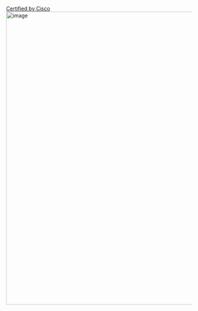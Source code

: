 [Certified by Cisco](https://github.com/user-attachments/files/21688656/pyCisco.pdf)
<img width="1122" height="793" alt="image" src="https://github.com/user-attachments/assets/58bafb39-6d5f-41d2-a8a3-ca34c7034077" />
